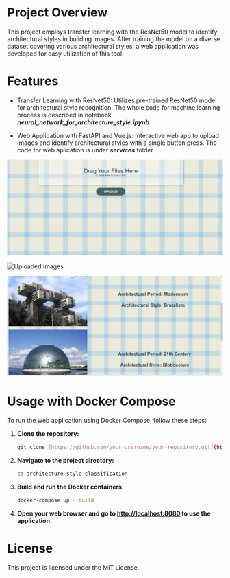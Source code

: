 # Project Overview

This project employs transfer learning with the ResNet50 model to identify architectural styles in building images. After training the model on a diverse dataset covering various architectural styles, a web application was developed for easy utilization of this tool.

# Features
- Transfer Learning with ResNet50: Utilizes pre-trained ResNet50 model for architectural style recognition. The whole code for machine learning process is described in notebook ***neural_network_for_architecture_style.ipynb*** 

- Web Application with FastAPI and Vue.js: Interactive web app to upload images and identify architectural styles with a single button press. The code for web aplication is under ***services*** folder

![Upload image](aplication_first_view.png)

![Uploaded images](aplication_with_image.png)

![Clasification result](aplication_answer_view.png)


# Usage with Docker Compose

To run the web application using Docker Compose, follow these steps:

1. **Clone the repository:**
    ```bash
    git clone [https://github.com/your-username/your-repository.git](https://github.com/parapapere/architecture-style-classification.git)
    ```

2. **Navigate to the project directory:**
    ```bash
    cd architecture-style-classification
    ```

3. **Build and run the Docker containers:**
    ```bash
    docker-compose up --build
    ```

4. **Open your web browser and go to [http://localhost:8080](http://localhost:8080) to use the application.**

# License

This project is licensed under the MIT License.
